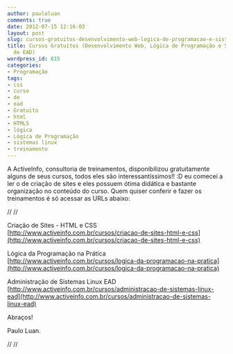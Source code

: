 ```yaml
---
author: pauloluan
comments: true
date: 2012-07-15 12:16:03
layout: post
slug: cursos-gratuitos-desenvolvimento-web-logica-de-programacao-e-sistemas-linux-de-ead
title: Cursos Gratuitos (Desenvolvimento Web, Lógica de Programação e Sistemas Linux
  de EAD)
wordpress_id: 615
categories:
- Programação
tags:
- css
- curso
- de
- ead
- Gratuito
- html
- HTML5
- lógica
- Lógica de Programação
- sistemas linux
- treinamento
---
```


A ActiveInfo, consultoria de treinamentos, disponibilizou gratuitamente alguns de seus cursos, todos eles são interessantíssimos!! :D eu comecei a ler o de criação de sites e eles possuem ótima didática e bastante organização no conteúdo do curso. Quem quiser conferir e fazer os treinamentos é só acessar as URLs abaixo:

<!-- more -->



// 
// 

Criação de Sites - HTML e CSS
[http://www.activeinfo.com.br/cursos/criacao-de-sites-html-e-css](http://www.activeinfo.com.br/cursos/criacao-de-sites-html-e-css)

Lógica da Programação na Prática
[http://www.activeinfo.com.br/cursos/logica-da-programacao-na-pratica](http://www.activeinfo.com.br/cursos/logica-da-programacao-na-pratica)

Administração de Sistemas Linux EAD
[http://www.activeinfo.com.br/cursos/administracao-de-sistemas-linux-ead](http://www.activeinfo.com.br/cursos/administracao-de-sistemas-linux-ead)

Abraços!

Paulo Luan.



// 
// 
